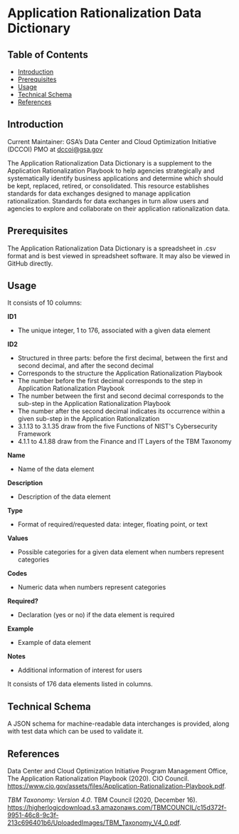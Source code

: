 # Application Rationalization Data Dictionary

## Table of Contents

 - [Introduction](https://github.com/AaronKoppel/AppRatDataDictionary/blob/main/README.md#introduction)
 - [Prerequisites](https://github.com/AaronKoppel/AppRatDataDictionary/blob/main/README.md#prerequisites)
 - [Usage](https://github.com/AaronKoppel/AppRatDataDictionary/blob/main/README.md#usage)
 - [Technical Schema](https://github.com/AaronKoppel/AppRatDataDictionary/blob/main/README.md#technical-schema)
 - [References](https://github.com/AaronKoppel/AppRatDataDictionary/blob/main/README.md#references)

## Introduction

Current Maintainer: GSA’s Data Center and Cloud Optimization Initiative (DCCOI) PMO at <dccoi@gsa.gov>

The Application Rationalization Data Dictionary is a supplement to the Application Rationalization Playbook to help agencies strategically and systematically identify business applications and determine which should be kept, replaced, retired, or consolidated. This resource establishes standards for data exchanges designed to manage application rationalization. Standards for data exchanges in turn allow users and agencies to explore and collaborate on their application rationalization data.

## Prerequisites

The Application Rationalization Data Dictionary is a spreadsheet in .csv format and is best viewed in spreadsheet software. It may also be viewed in GitHub directly.

## Usage

It consists of 10 columns:

**ID1**
- The unique integer, 1 to 176, associated with a given data element

**ID2**
- Structured in three parts: before the first decimal, between the first and second decimal, and after the second decimal
- Corresponds to the structure the Application Rationalization Playbook
- The number before the first decimal corresponds to the step in Application Rationalization Playbook
- The number between the first and second decimal corresponds to the sub-step in the Application Rationalization Playbook
- The number after the second decimal indicates its occurrence within a given sub-step in the Application Rationalization 
- 3.1.13 to 3.1.35 draw from the five Functions of NIST's Cybersecurity Framework
- 4.1.1 to 4.1.88 draw from the Finance and IT Layers of the TBM Taxonomy

**Name**
- Name of the data element

**Description**
- Description of the data element

**Type**
- Format of required/requested data: integer, floating point, or text

**Values**
- Possible categories for a given data element when numbers represent categories

**Codes**
- Numeric data when numbers represent categories

**Required?**
- Declaration (yes or no) if the data element is required 

**Example**
- Example of data element

**Notes**
- Additional information of interest for users

It consists of 176 data elements listed in columns.

## Technical Schema

A JSON schema for machine-readable data interchanges is provided, along with test data which can be used to validate it.

## References

Data Center and Cloud Optimization Initiative Program Management Office, The Application Rationalization Playbook (2020). CIO Council. https://www.cio.gov/assets/files/Application-Rationalization-Playbook.pdf.

*TBM Taxonomy: Version 4.0*. TBM Council (2020, December 16). https://higherlogicdownload.s3.amazonaws.com/TBMCOUNCIL/c15d372f-9951-46c8-9c3f-213c696401b6/UploadedImages/TBM_Taxonomy_V4_0.pdf.
